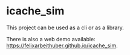 # icache_sim

This project can be used as a cli or as a library.

There is also a web demo available: https://felixarbeithuber.github.io/icache_sim.
